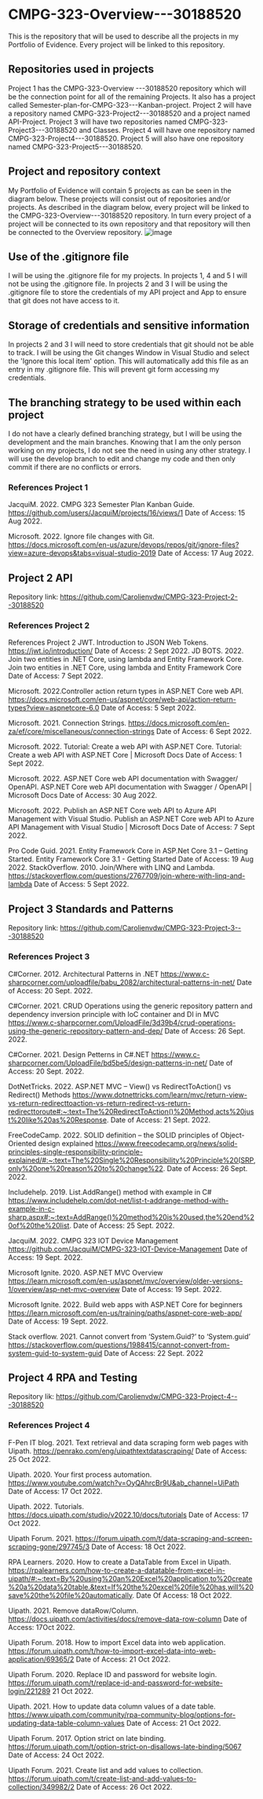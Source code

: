 # CMPG-323-Overview---30188520
This is the repository that will be used to describe all the projects in my Portfolio of Evidence. Every project will be linked to this repository. 

## Repositories used in projects
Project 1 has the CMPG-323-Overview ---30188520 repository which will be the connection point for all of the remaining Projects. It also has a project called Semester-plan-for-CMPG-323---Kanban-project.
Project 2 will have a repository named CMPG-323-Project2---30188520 and a project named API-Project.
Project 3 will have two repositories named CMPG-323-Project3---30188520 and Classes.
Project 4 will have one repository named CMPG-323-Project4---30188520.
Project 5 will  also have one repository named CMPG-323-Project5---30188520.

## Project and repository context
My Portfolio of Evidence will contain 5 projects as can be seen in the diagram below. These projects will consist out of repositories and/or projects. As described in the diagram below, every project will be linked to the CMPG-323-Overview---30188520 repository. In turn every project of a project will be connected to its own repository and that repository will then be connected to the Overview repository.
![image](https://user-images.githubusercontent.com/88189130/185105700-1f5b7778-629e-42b9-9830-b6b4ed39cc2c.png)

## Use of the .gitignore file
I will be using the .gitignore file for my projects. In projects 1, 4 and 5 I will not be using the .gitignore file. In projects 2 and 3 I will be using the .gitignore file to store the credentials of my API project and App to ensure that git does not have access to it.

## Storage of credentials and sensitive information
In projects 2 and 3 I will need to store credentials that git should not be able to track. I will be using the Git changes Window in Visual Studio and select the 'Ignore this local item' option. This will automatically add this file as an entry in my .gitignore file. This will prevent git form accessing my credentials.


## The branching strategy to be used within each project
I do not have a clearly defined branching strategy, but I will be using the development and the main branches. Knowing that I am the only person working on my projects, I do not see the need in using any other strategy. I will use the develop branch to edit and change my code and then only commit if there are no conflicts or errors.

### References Project 1
JacquiM. 2022. CMPG 323 Semester Plan Kanban Guide. https://github.com/users/JacquiM/projects/16/views/1 Date of Access: 15 Aug 2022.

Microsoft. 2022. Ignore file changes with Git. https://docs.microsoft.com/en-us/azure/devops/repos/git/ignore-files?view=azure-devops&tabs=visual-studio-2019 Date of Access: 17 Aug 2022.

## Project 2 API
Repository link: https://github.com/Carolienvdw/CMPG-323-Project-2--30188520 

### References Project 2
References Project 2
JWT. Introduction to JSON Web Tokens. https://jwt.io/introduction/ Date of Access: 2 Sept 2022.
JD BOTS. 2022. Join two entities in .NET Core, using lambda and Entity Framework Core. Join two entities in .NET Core, using lambda and Entity Framework Core Date of Access: 7 Sept 2022.

Microsoft. 2022.Controller action return types in ASP.NET Core web API. https://docs.microsoft.com/en-us/aspnet/core/web-api/action-return-types?view=aspnetcore-6.0 Date of Access: 5 Sept 2022.

Microsoft. 2021. Connection Strings. https://docs.microsoft.com/en-za/ef/core/miscellaneous/connection-strings Date of Access: 6 Sept 2022.

Microsoft. 2022. Tutorial: Create a web API with ASP.NET Core. Tutorial: Create a web API with ASP.NET Core | Microsoft Docs Date of Access: 1 Sept 2022.

Microsoft. 2022. ASP.NET Core web API documentation with Swagger/ OpenAPI.  ASP.NET Core web API documentation with Swagger / OpenAPI | Microsoft Docs Date of Access: 30 Aug 2022.

Microsoft. 2022. Publish an ASP.NET Core web API to Azure API Management with Visual Studio. Publish an ASP.NET Core web API to Azure API Management with Visual Studio | Microsoft Docs Date of Access: 7 Sept 2022.

Pro Code Guid. 2021. Entity Framework Core in ASP.Net Core 3.1 – Getting Started. Entity Framework Core 3.1 - Getting Started Date of Access: 19 Aug 2022.
StackOverflow. 2010. Join/Where with LINQ and Lambda.  https://stackoverflow.com/questions/2767709/join-where-with-linq-and-lambda Date of Access: 5 Sept 2022.


## Project 3 Standards and Patterns
Repository link: https://github.com/Carolienvdw/CMPG-323-Project-3---30188520

### References Project 3
C#Corner. 2012. Architectural Patterns in .NET https://www.c-sharpcorner.com/uploadfile/babu_2082/architectural-patterns-in-net/ Date of Access: 20 Sept. 2022.

C#Corner. 2021. CRUD Operations using the generic repository pattern and dependency inversion principle with IoC container and DI in MVC  https://www.c-sharpcorner.com/UploadFile/3d39b4/crud-operations-using-the-generic-repository-pattern-and-dep/ Date of Access: 26 Sept. 2022.

C#Corner. 2021. Design Petterns in C#.NET https://www.c-sharpcorner.com/UploadFile/bd5be5/design-patterns-in-net/ Date of Access: 20 Sept. 2022.

DotNetTricks. 2022. ASP.NET MVC – View() vs RedirectToAction() vs Redirect() Methods https://www.dotnettricks.com/learn/mvc/return-view-vs-return-redirecttoaction-vs-return-redirect-vs-return-redirecttoroute#:~:text=The%20RedirectToAction()%20Method,acts%20just%20like%20as%20Response. Date of Access: 21 Sept. 2022.

FreeCodeCamp. 2022. SOLID definition – the SOLID principles of Object-Oriented design explained https://www.freecodecamp.org/news/solid-principles-single-responsibility-principle-explained/#:~:text=The%20Single%20Responsibility%20Principle%20(SRP,only%20one%20reason%20to%20change%22. Date of Access: 26 Sept. 2022.

Includehelp. 2019. List<T>.AddRange() method with example in C# https://www.includehelp.com/dot-net/list-t-addrange-method-with-example-in-c-sharp.aspx#:~:text=AddRange()%20method%20is%20used,the%20end%20of%20the%20list. Date of Access: 25 Sept. 2022.

JacquiM. 2022. CMPG 323 IOT Device Management https://github.com/JacquiM/CMPG-323-IOT-Device-Management Date of Access: 19 Sept. 2022.

Microsoft Ignite. 2020. ASP.NET MVC Overview https://learn.microsoft.com/en-us/aspnet/mvc/overview/older-versions-1/overview/asp-net-mvc-overview Date of Access: 19 Sept. 2022.

Microsoft Ignite. 2022. Build web apps with ASP.NET Core for beginners https://learn.microsoft.com/en-us/training/paths/aspnet-core-web-app/ Date of Access: 19 Sept. 2022.

Stack overflow. 2021. Cannot convert from ‘System.Guid?’ to ‘System.guid’  https://stackoverflow.com/questions/1988415/cannot-convert-from-system-guid-to-system-guid Date of Access: 22 Sept. 2022

## Project 4 RPA and Testing
Repository lik: https://github.com/Carolienvdw/CMPG-323-Project-4---30188520 

### References Project 4
F-Pen IT blog. 2021. Text retrieval and data scraping form web pages with Uipath. https://penrako.com/eng/uipathtextdatascraping/ Date of Access: 25 Oct 2022.

Uipath. 2020. Your first process automation. https://www.youtube.com/watch?v=OyQAhrcBr9U&ab_channel=UiPath Date of Access: 17 Oct 2022.

Uipath. 2022. Tutorials. https://docs.uipath.com/studio/v2022.10/docs/tutorials Date of Access: 17 Oct 2022.

Uipath Forum. 2021. https://forum.uipath.com/t/data-scraping-and-screen-scraping-gone/297745/3 Date of Access: 18 Oct 2022.

RPA Learners. 2020. How to create a DataTable from Excel in Uipath. https://rpalearners.com/how-to-create-a-datatable-from-excel-in-uipath/#:~:text=By%20using%20an%20Excel%20application,to%20create%20a%20data%20table.&text=If%20the%20excel%20file%20has,will%20save%20the%20file%20automatically.  Date Of Access: 18 Oct 2022.

Uipath. 2021. Remove dataRow/Column. https://docs.uipath.com/activities/docs/remove-data-row-column Date of Access: 17Oct 2022.

Uipath Forum. 2018. How to import Excel data into web application. https://forum.uipath.com/t/how-to-import-excel-data-into-web-application/69365/2 Date of Access: 21 Oct 2022.

Uipath Forum. 2020. Replace ID and password for website login. https://forum.uipath.com/t/replace-id-and-password-for-website-login/221289  21 Oct 2022.

Uipath. 2021. How to update data column values of a date table. https://www.uipath.com/community/rpa-community-blog/options-for-updating-data-table-column-values Date of Access: 21 Oct 2022.

Uipath Forum. 2017. Option strict on late binding. https://forum.uipath.com/t/option-strict-on-disallows-late-binding/5067 Date of Access: 24 Oct 2022.

Uipath Forum. 2021. Create list and add values to collection. https://forum.uipath.com/t/create-list-and-add-values-to-collection/349982/2 Date of Access: 26 Oct 2022.

